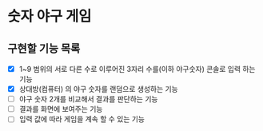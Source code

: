 # 숫자 야구 게임
## 구현할 기능 목록
-[x] 1~9 범위의 서로 다른 수로 이루어진 3자리 수를(이하 야구숫자) 콘솔로 입력 하는 기능
-[x] 상대방(컴퓨터) 의 야구 숫자를 랜덤으로 생성하는 기능
-[ ] 야구 숫자 2개를 비교해서 결과를 판단하는 기능
-[ ] 결과를 화면에 보여주는 기능
-[ ] 입력 값에 따라 게임을 계속 할 수 있는 기능
